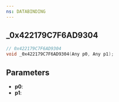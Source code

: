 ```yaml
---
ns: DATABINDING
---
```

## _0x422179C7F6AD9304

```c
// 0x422179C7F6AD9304
void _0x422179C7F6AD9304(Any p0, Any p1);
```

## Parameters
* **p0**:
* **p1**:
